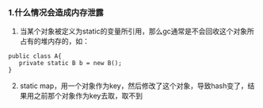 ### 1.什么情况会造成内存泄露

1) 当某个对象被定义为static的变量所引用，那么gc通常是不会回收这个对象所占有的堆内存的，如：
```
public class A{
   private static B b = new B();
}
```

2) static map，用一个对象作为key，然后修改了这个对象，导致hash变了，结果用之前那个对象作为key去取，取不到
